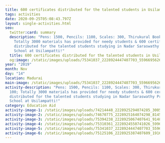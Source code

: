 ```yaml
---
title: 600 certificates distributed for the talented students in Usilampatti
tags: activities
date: 2020-09-25T05:08:43.797Z
layout: single-activities.html
seo:
  twitter:card: summary
  description: "Pens: 1500, Pencils: 1100, Scales: 300, Thirukural Books: 100;
    Totally 3000 materials has provided for needy students & 600 certificates
    distributed for the talented students studying in Nadar Saraswathy Primary
    School at Usilampatti!"
  title: 600 certificates distributed for the talented students in Usilampatti
  og:image: /static/images/uploads/75341037_2228924447407703_5596695626273259520_o_2228924440741037.jpg
year: "2019"
month: Nov
day: "14"
location: Madurai
main-image: /static/images/uploads/75341037_2228924447407703_5596695626273259520_o_2228924440741037.jpg
activity-description: "Pens: 1500, Pencils: 1100, Scales: 300, Thirukural Books:
  100; Totally 3000 materials has provided for needy students & 600 certificates
  distributed for the talented students studying in Nadar Saraswathy Primary
  School at Usilampatti!"
category: Education Aid
activity-image-1: /static/images/uploads/74214448_2228925294074285_3005122367140659200_o_2228925287407619.jpg
activity-image-2: /static/images/uploads/74670775_2228925164074298_8145071839509479424_o_2228925160740965.jpg
activity-image-3: /static/images/uploads/75394238_2228925067407641_9148951721177776128_o_2228925064074308.jpg
activity-image-4: /static/images/uploads/75310361_2228924550741026_5996611481586630656_o_2228924544074360.jpg
activity-image-5: /static/images/uploads/75341037_2228924447407703_5596695626273259520_o_2228924440741037.jpg
activity-image-6: /static/images/uploads/75125106_2228925387407609_191672858433290240_o_2228925380740943.jpg
---
```


